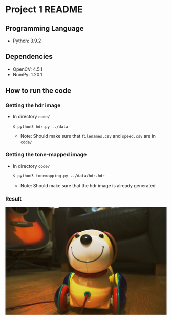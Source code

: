 # Project 1 README
## Programming Language
- Python: 3.9.2

## Dependencies
- OpenCV: 4.5.1
- NumPy: 1.20.1

## How to run the code
### Getting the hdr image
- In directory `code/`
    ```
    $ python3 hdr.py ../data
    ``` 
    - Note: Should make sure that `filenames.csv` and `speed.csv` are in `code/`
### Getting the tone-mapped image
- In directory `code/`
    ```
    $ python3 tonemapping.py ../data/hdr.hdr
    ```
    - Note: Should make sure that the hdr image is already generated

### Result
![Alt text](result.png?raw=true "Title")
